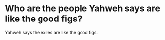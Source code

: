 # Who are the people Yahweh says are like the good figs?

Yahweh says the exiles are like the good figs.
